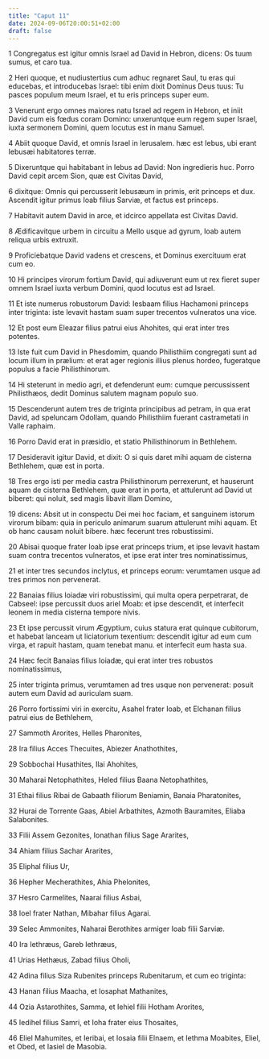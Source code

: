 ```yaml
---
title: "Caput 11"
date: 2024-09-06T20:00:51+02:00
draft: false
---
```



1 Congregatus est igitur omnis Israel ad David in Hebron, dicens: Os tuum sumus, et caro tua.

2 Heri quoque, et nudiustertius cum adhuc regnaret Saul, tu eras qui educebas, et introducebas Israel: tibi enim dixit Dominus Deus tuus: Tu pasces populum meum Israel, et tu eris princeps super eum.

3 Venerunt ergo omnes maiores natu Israel ad regem in Hebron, et iniit David cum eis fœdus coram Domino: unxeruntque eum regem super Israel, iuxta sermonem Domini, quem locutus est in manu Samuel.

4 Abiit quoque David, et omnis Israel in Ierusalem. hæc est Iebus, ubi erant Iebusæi habitatores terræ.

5 Dixeruntque qui habitabant in Iebus ad David: Non ingredieris huc. Porro David cepit arcem Sion, quæ est Civitas David,

6 dixitque: Omnis qui percusserit Iebusæum in primis, erit princeps et dux. Ascendit igitur primus Ioab filius Sarviæ, et factus est princeps.

7 Habitavit autem David in arce, et idcirco appellata est Civitas David.

8 Ædificavitque urbem in circuitu a Mello usque ad gyrum, Ioab autem reliqua urbis extruxit.

9 Proficiebatque David vadens et crescens, et Dominus exercituum erat cum eo.

10 Hi principes virorum fortium David, qui adiuverunt eum ut rex fieret super omnem Israel iuxta verbum Domini, quod locutus est ad Israel.

11 Et iste numerus robustorum David: Iesbaam filius Hachamoni princeps inter triginta: iste levavit hastam suam super trecentos vulneratos una vice.

12 Et post eum Eleazar filius patrui eius Ahohites, qui erat inter tres potentes.

13 Iste fuit cum David in Phesdomim, quando Philisthiim congregati sunt ad locum illum in prælium: et erat ager regionis illius plenus hordeo, fugeratque populus a facie Philisthinorum.

14 Hi steterunt in medio agri, et defenderunt eum: cumque percussissent Philisthæos, dedit Dominus salutem magnam populo suo.

15 Descenderunt autem tres de triginta principibus ad petram, in qua erat David, ad speluncam Odollam, quando Philisthiim fuerant castrametati in Valle raphaim.

16 Porro David erat in præsidio, et statio Philisthinorum in Bethlehem.

17 Desideravit igitur David, et dixit: O si quis daret mihi aquam de cisterna Bethlehem, quæ est in porta.

18 Tres ergo isti per media castra Philisthinorum perrexerunt, et hauserunt aquam de cisterna Bethlehem, quæ erat in porta, et attulerunt ad David ut biberet: qui noluit, sed magis libavit illam Domino,

19 dicens: Absit ut in conspectu Dei mei hoc faciam, et sanguinem istorum virorum bibam: quia in periculo animarum suarum attulerunt mihi aquam. Et ob hanc causam noluit bibere. hæc fecerunt tres robustissimi.

20 Abisai quoque frater Ioab ipse erat princeps trium, et ipse levavit hastam suam contra trecentos vulneratos, et ipse erat inter tres nominatissimus,

21 et inter tres secundos inclytus, et princeps eorum: verumtamen usque ad tres primos non pervenerat.

22 Banaias filius Ioiadæ viri robustissimi, qui multa opera perpetrarat, de Cabseel: ipse percussit duos ariel Moab: et ipse descendit, et interfecit leonem in media cisterna tempore nivis.

23 Et ipse percussit virum Ægyptium, cuius statura erat quinque cubitorum, et habebat lanceam ut liciatorium texentium: descendit igitur ad eum cum virga, et rapuit hastam, quam tenebat manu. et interfecit eum hasta sua.

24 Hæc fecit Banaias filius Ioiadæ, qui erat inter tres robustos nominatissimus,

25 inter triginta primus, verumtamen ad tres usque non pervenerat: posuit autem eum David ad auriculam suam.

26 Porro fortissimi viri in exercitu, Asahel frater Ioab, et Elchanan filius patrui eius de Bethlehem,

27 Sammoth Arorites, Helles Pharonites,

28 Ira filius Acces Thecuites, Abiezer Anathothites,

29 Sobbochai Husathites, Ilai Ahohites,

30 Maharai Netophathites, Heled filius Baana Netophathites,

31 Ethai filius Ribai de Gabaath filiorum Beniamin, Banaia Pharatonites,

32 Hurai de Torrente Gaas, Abiel Arbathites, Azmoth Bauramites, Eliaba Salabonites.

33 Filii Assem Gezonites, Ionathan filius Sage Ararites,

34 Ahiam filius Sachar Ararites,

35 Eliphal filius Ur,

36 Hepher Mecherathites, Ahia Phelonites,

37 Hesro Carmelites, Naarai filius Asbai,

38 Ioel frater Nathan, Mibahar filius Agarai.

39 Selec Ammonites, Naharai Berothites armiger Ioab filii Sarviæ.

40 Ira Iethræus, Gareb Iethræus,

41 Urias Hethæus, Zabad filius Oholi,

42 Adina filius Siza Rubenites princeps Rubenitarum, et cum eo triginta:

43 Hanan filius Maacha, et Iosaphat Mathanites,

44 Ozia Astarothites, Samma, et Iehiel filii Hotham Arorites,

45 Iedihel filius Samri, et Ioha frater eius Thosaites,

46 Eliel Mahumites, et Ieribai, et Iosaia filii Elnaem, et Iethma Moabites, Eliel, et Obed, et Iasiel de Masobia.

